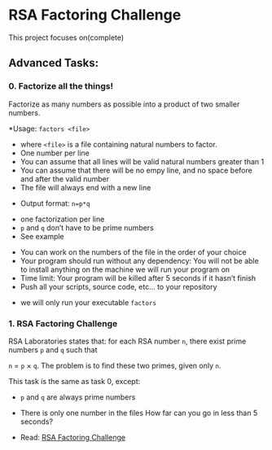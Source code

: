 # RSA Factoring Challenge

This project focuses on(complete)

## Advanced Tasks:

### 0. Factorize all the things!
Factorize as many numbers as possible into a product of two smaller numbers.

*Usage: `factors <file>`
 - where `<file>` is a file containing natural numbers to factor.
 - One number per line
 - You can assume that all lines will be valid natural numbers greater than 1
 - You can assume that there will be no empy line, and no space before and after the valid number
 - The file will always end with a new line
* Output format: `n=p*q`
 - one factorization per line
 - `p` and `q` don’t have to be prime numbers
 - See example
* You can work on the numbers of the file in the order of your choice
* Your program should run without any dependency: You will not be able to install anything on the machine we will run your program on
* Time limit: Your program will be killed after 5 seconds if it hasn’t finish
* Push all your scripts, source code, etc… to your repository
 - we will only run your executable `factors`
 
 
### 1. RSA Factoring Challenge
RSA Laboratories states that: for each RSA number `n`, there exist prime numbers `p` and `q` such that

`n` = `p` × `q`. The problem is to find these two primes, given only `n`.

This task is the same as task 0, except:

* `p` and `q` are always prime numbers
* There is only one number in the files
How far can you go in less than 5 seconds?

* Read: [RSA Factoring Challenge](https://en.wikipedia.org/wiki/RSA_Factoring_Challenge)